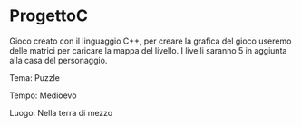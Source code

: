 # ProgettoC

Gioco creato con il linguaggio C++, per creare la grafica del gioco useremo delle matrici per caricare la mappa del livello. 
I livelli saranno 5 in aggiunta alla casa del personaggio.

Tema: Puzzle

Tempo: Medioevo

Luogo: Nella terra di mezzo
